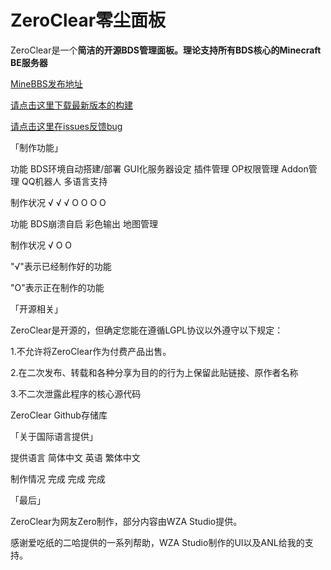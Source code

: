 # ZeroClear零尘面板
ZeroClear是一个**简洁的开源BDS管理面板。**理论支持**所有BDS核心的Minecraft BE服务器**

[MineBBS发布地址](https://www.minebbs.com/resources/zeroclear.1820/)

[请点击这里下载最新版本的构建](https://github.com/Litezero/ZeroClear-Manager/releases)

[请点击这里在issues反馈bug](https://github.com/Litezero/ZeroClear-Manager/issues)

「制作功能」

功能	BDS环境自动搭建/部署	GUI化服务器设定	插件管理	OP权限管理	Addon管理	QQ机器人	多语言支持

制作状况	√	√	√	O	O	O	O

功能	BDS崩溃自启	彩色输出	地图管理					

制作状况	√	O	O					

"√"表示已经制作好的功能

"O"表示正在制作的功能

「开源相关」

ZeroClear是开源的，但确定您能在遵循LGPL协议以外遵守以下规定：

1.不允许将ZeroClear作为付费产品出售。

2.在二次发布、转载和各种分享为目的的行为上保留此贴链接、原作者名称

3.不二次泄露此程序的核心源代码

ZeroClear Github存储库

「关于国际语言提供」

提供语言	简体中文	英语	繁体中文

制作情况	完成	完成	完成

「最后」

ZeroClear为网友Zero制作，部分内容由WZA Studio提供。

感谢爱吃纸的二哈提供的一系列帮助，WZA Studio制作的UI以及ANL给我的支持。
